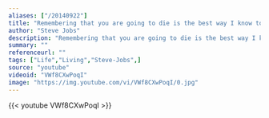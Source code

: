 ```yaml
---
aliases: ["/20140922"]
title: "Remembering that you are going to die is the best way I know to avoid the trap of thinking you have something to lose. You are already naked. There is no reason not to follow your heart."
author: "Steve Jobs"
description: "Remembering that you are going to die is the best way I know to avoid the trap of thinking you have something to lose. You are already naked. There is no reason not to follow your heart. - Steve Jobs quotes from GetInspired365.com"
summary: ""
referenceurl: ""
tags: ["Life","Living","Steve-Jobs",]
source: "youtube"
videoid: "VWf8CXwPoqI"
image: "https://img.youtube.com/vi/VWf8CXwPoqI/0.jpg"
---
```


{{< youtube VWf8CXwPoqI >}}
